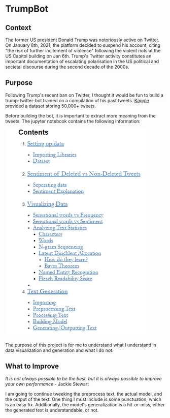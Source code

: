 # TrumpBot

## Context 
The former US president Donald Trump was notoriously active on Twitter. On January 8th, 2021, the platform decided to suspend his account, citing "the risk of further incitement of violence" following the violent riots at the US Capitol building on Jan 6th. Trump's Twitter activity constitutes an important documentation of escalating polarisation in the US political and societal discourse during the second decade of the 2000s.

## Purpose
Following Trump's recent ban on Twitter, I thought it would be fun to build a trump-twitter-bot trained on a compilation of his past tweets. <a href='https://www.kaggle.com/datasets/headsortails/trump-twitter-archive'>Kaggle</a> provided a dataset storing 50,000+ tweets. 

Before building the bot, it is important to extract more meaning from the tweets. The jupyter notebook contains the following information:

<img src='pictures_text/Contents.PNG'></img>


The purpose of this project is for me to understand what I understand in data visualization and generation and what I do not. 



## What to Improve
<i>It is not always possible to be the best, but it is always possible to improve your own performance</i> - Jackie Stewart

I am going to continue tweeking the preprocess text, the actual model, and the output of the text. One thing I must include is some punctuation, which is an easy fix. Additionally, the model's generalization is a hit-or-miss, either the generated text is understandable, or not. 
